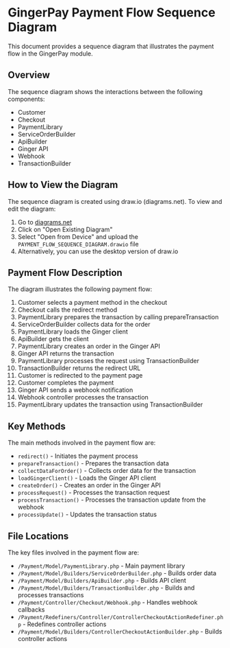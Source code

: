 # GingerPay Payment Flow Sequence Diagram

This document provides a sequence diagram that illustrates the payment flow in the GingerPay module.

## Overview

The sequence diagram shows the interactions between the following components:

- Customer
- Checkout
- PaymentLibrary
- ServiceOrderBuilder
- ApiBuilder
- Ginger API
- Webhook
- TransactionBuilder

## How to View the Diagram

The sequence diagram is created using draw.io (diagrams.net). To view and edit the diagram:

1. Go to [diagrams.net](https://app.diagrams.net/)
2. Click on "Open Existing Diagram"
3. Select "Open from Device" and upload the `PAYMENT_FLOW_SEQUENCE_DIAGRAM.drawio` file
4. Alternatively, you can use the desktop version of draw.io

## Payment Flow Description

The diagram illustrates the following payment flow:

1. Customer selects a payment method in the checkout
2. Checkout calls the redirect method
3. PaymentLibrary prepares the transaction by calling prepareTransaction
4. ServiceOrderBuilder collects data for the order
5. PaymentLibrary loads the Ginger client
6. ApiBuilder gets the client
7. PaymentLibrary creates an order in the Ginger API
8. Ginger API returns the transaction
9. PaymentLibrary processes the request using TransactionBuilder
10. TransactionBuilder returns the redirect URL
11. Customer is redirected to the payment page
12. Customer completes the payment
13. Ginger API sends a webhook notification
14. Webhook controller processes the transaction
15. PaymentLibrary updates the transaction using TransactionBuilder

## Key Methods

The main methods involved in the payment flow are:

- `redirect()` - Initiates the payment process
- `prepareTransaction()` - Prepares the transaction data
- `collectDataForOrder()` - Collects order data for the transaction
- `loadGingerClient()` - Loads the Ginger API client
- `createOrder()` - Creates an order in the Ginger API
- `processRequest()` - Processes the transaction request
- `processTransaction()` - Processes the transaction update from the webhook
- `processUpdate()` - Updates the transaction status

## File Locations

The key files involved in the payment flow are:

- `/Payment/Model/PaymentLibrary.php` - Main payment library
- `/Payment/Model/Builders/ServiceOrderBuilder.php` - Builds order data
- `/Payment/Model/Builders/ApiBuilder.php` - Builds API client
- `/Payment/Model/Builders/TransactionBuilder.php` - Builds and processes transactions
- `/Payment/Controller/Checkout/Webhook.php` - Handles webhook callbacks
- `/Payment/Redefiners/Controller/ControllerCheckoutActionRedefiner.php` - Redefines controller actions
- `/Payment/Model/Builders/ControllerCheckoutActionBuilder.php` - Builds controller actions